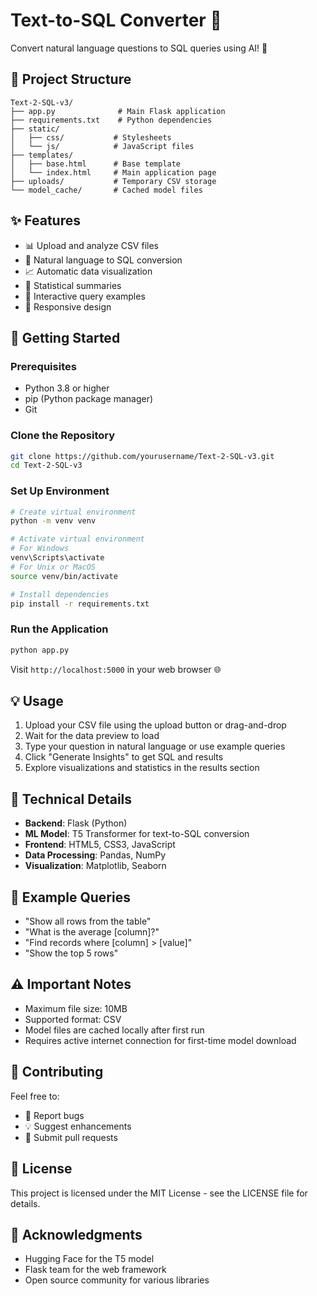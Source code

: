 # Text-to-SQL Converter 🔄

Convert natural language questions to SQL queries using AI! 🤖

## 📁 Project Structure

```
Text-2-SQL-v3/
├── app.py              # Main Flask application
├── requirements.txt    # Python dependencies
├── static/
│   ├── css/           # Stylesheets
│   └── js/            # JavaScript files
├── templates/         
│   ├── base.html      # Base template
│   └── index.html     # Main application page
├── uploads/           # Temporary CSV storage
└── model_cache/       # Cached model files
```

## ✨ Features

- 📊 Upload and analyze CSV files
- 💬 Natural language to SQL conversion
- 📈 Automatic data visualization
- 📑 Statistical summaries
- 🎯 Interactive query examples
- 📱 Responsive design

## 🚀 Getting Started

### Prerequisites

- Python 3.8 or higher
- pip (Python package manager)
- Git

### Clone the Repository

```bash
git clone https://github.com/yourusername/Text-2-SQL-v3.git
cd Text-2-SQL-v3
```

### Set Up Environment

```bash
# Create virtual environment
python -m venv venv

# Activate virtual environment
# For Windows
venv\Scripts\activate
# For Unix or MacOS
source venv/bin/activate

# Install dependencies
pip install -r requirements.txt
```

### Run the Application

```bash
python app.py
```

Visit `http://localhost:5000` in your web browser 🌐

## 💡 Usage

1. Upload your CSV file using the upload button or drag-and-drop
2. Wait for the data preview to load
3. Type your question in natural language or use example queries
4. Click "Generate Insights" to get SQL and results
5. Explore visualizations and statistics in the results section

## 🔧 Technical Details

- **Backend**: Flask (Python)
- **ML Model**: T5 Transformer for text-to-SQL conversion
- **Frontend**: HTML5, CSS3, JavaScript
- **Data Processing**: Pandas, NumPy
- **Visualization**: Matplotlib, Seaborn

## 📝 Example Queries

- "Show all rows from the table"
- "What is the average [column]?"
- "Find records where [column] > [value]"
- "Show the top 5 rows"

## ⚠️ Important Notes

- Maximum file size: 10MB
- Supported format: CSV
- Model files are cached locally after first run
- Requires active internet connection for first-time model download

## 🤝 Contributing

Feel free to:
- 🐛 Report bugs
- 💡 Suggest enhancements
- 🔀 Submit pull requests

## 📄 License

This project is licensed under the MIT License - see the LICENSE file for details.

## 🙏 Acknowledgments

- Hugging Face for the T5 model
- Flask team for the web framework
- Open source community for various libraries
